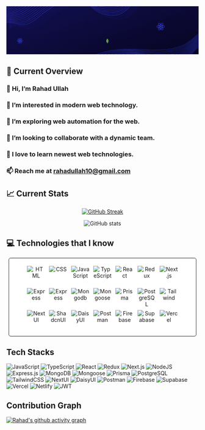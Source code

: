 <div align="center">
  <img src="https://raw.githubusercontent.com/Rahad-Ullah/Rahad-Ullah/refs/heads/main/GitHub%20Profile%20Banner.gif" alt="Banner">
</div>

## 👀 Current Overview
### 👋 Hi, I’m Rahad Ullah
### 🌟 I’m interested in modern web technology.
### 🌱 I’m exploring web automation for the web.
### 👯 I’m looking to collaborate with a dynamic team.
### 💖 I love to learn newest web technologies.
### 📫 Reach me at rahadullah10@gmail.com


## 📈 Current Stats
<div align="center">

  [![GitHub Streak](https://streak-stats.demolab.com?user=Rahad-Ullah)](https://git.io/streak-stats)
</div>

<!-- <div align="center">
   <a href="https://git.io/streak-stats"><img src="https://github-readme-streak-stats.herokuapp.com?user=Rahad-Ullah&theme=transparent" alt="GitHub Streak" /></a>
</div> -->

<div align="center">

  ![GitHub stats](https://github-readme-stats.vercel.app/api?username=Rahad-Ullah&show_icons=true&count_private=true)  

</div>

## 💻 Technologies that I know
<div align="center" style="max-width: 450px; margin: auto; display: flex; flex-wrap: wrap; gap: 10px; justify-content: center; border: 1px solid; background-color: white; padding: 20px; border-radius: 5px;">
  <img alt="HTML" title="HTML" height="48" width="48" src="https://cdn.simpleicons.org/html5">
  <img alt="CSS" title="CSS" height="48" width="48" src="https://cdn.simpleicons.org/css3">
  <img alt="JavaScript" title="JavaScript" height="48" width="48" src="https://cdn.simpleicons.org/javascript">
  <img alt="TypeScript" title="TypeScript" height="48" width="48" src="https://cdn.simpleicons.org/typescript">
  <img alt="React" title="React" height="48" width="48" src="https://cdn.simpleicons.org/react">
  <img alt="Redux" title="Redux" height="48" width="48" src="https://cdn.simpleicons.org/redux">
  <img alt="Next.js" title="Next.js" height="48" width="48" src="https://cdn.simpleicons.org/nextdotjs">
  <img alt="Express" title="Express" height="48" width="48" src="https://cdn.simpleicons.org/nodedotjs">
  <img alt="Express" title="Express" height="48" width="48" src="https://cdn.simpleicons.org/express">
  <img alt="Mongodb" title="Mongodb" height="48" width="48" src="https://cdn.simpleicons.org/mongodb">
  <img alt="Mongoose" title="Mongoose" height="48" width="48" src="https://cdn.simpleicons.org/mongoose">
  <img alt="Prisma" title="Prisma" height="48" width="48" src="https://cdn.simpleicons.org/prisma">
  <img alt="PostgreSQL" title="PostgreSQL" height="48" width="48" src="https://cdn.simpleicons.org/postgresql">
  <img alt="Tailwind" title="Tailwind" height="48" width="48" src="https://cdn.simpleicons.org/tailwindcss">
  <img alt="NextUI" title="NextUI" height="48" width="48" src="https://cdn.simpleicons.org/nextui">
  <img alt="ShadcnUI" title="ShadcnUI" height="48" width="48" src="https://cdn.simpleicons.org/shadcnui">
  <img alt="DaisyUI" title="DaisyUI" height="48" width="48" src="https://cdn.simpleicons.org/daisyui">
  <img alt="Postman" title="Postman" height="48" width="48" src="https://cdn.simpleicons.org/postman">
  <img alt="Firebase" title="Firebase" height="48" width="48" src="https://cdn.simpleicons.org/firebase">
  <img alt="Supabase" title="Supabase" height="48" width="48" src="https://cdn.simpleicons.org/supabase">
  <img alt="Vercel" title="Vercel" height="48" width="48" src="https://cdn.simpleicons.org/vercel">
</div>
    
## Tech Stacks
![JavaScript](https://img.shields.io/badge/javascript-%2320232a.svg?style=for-the-badge&logo=javascript&logoColor=yellow)
![TypeScript](https://img.shields.io/badge/typescript-%2320232a.svg?style=for-the-badge&logo=typeScript&logoColor=3178C6)
![React](https://img.shields.io/badge/react-black.svg?style=for-the-badge&logo=react&logoColor=%2361DAFB)
![Redux](https://img.shields.io/badge/redux-764abc.svg?style=for-the-badge&logo=redux&logoColor=white)
![Next.js](https://img.shields.io/badge/next-000000.svg?style=for-the-badge&logo=next.js&logoColor=white)
![NodeJS](https://img.shields.io/badge/node.js-6DA55F?style=for-the-badge&logo=node.js&logoColor=white)
![Express.js](https://img.shields.io/badge/express-000000.svg?style=for-the-badge&logo=express&logoColor=white)
![MongoDB](https://img.shields.io/badge/MongoDB-%234ea94b.svg?style=for-the-badge&logo=mongodb&logoColor=white)
![Mongoose](https://img.shields.io/badge/Mongoose-880000.svg?style=for-the-badge&logo=mongoose&logoColor=white)
![Prisma](https://img.shields.io/badge/Prisma-2D3748.svg?style=for-the-badge&logo=prisma&logoColor=white)
![PostgreSQL](https://img.shields.io/badge/PostgreSQL-4169E1.svg?style=for-the-badge&logo=postgreSQL&logoColor=white)
![TailwindCSS](https://img.shields.io/badge/tailwindcss-%2320232a.svg?style=for-the-badge&logo=tailwind-css&logoColor=06B6D4)
![NextUI](https://img.shields.io/badge/nextui-000000.svg?style=for-the-badge&logo=nextui&logoColor=white)
![DaisyUI](https://img.shields.io/badge/daisyui-5A0EF8?style=for-the-badge&logo=daisyui&logoColor=white)
![Postman](https://img.shields.io/badge/postman-FF6C37?style=for-the-badge&logo=postman&logoColor=white)
![Firebase](https://img.shields.io/badge/Firebase-%2320232a?style=for-the-badge&logo=Firebase&logoColor=DD2C00)
![Supabase](https://img.shields.io/badge/Supabase-3FCF8E?style=for-the-badge&logo=Supabase&logoColor=white)
![Vercel](https://img.shields.io/badge/vercel-black?style=for-the-badge&logo=vercel)
![Netlify](https://img.shields.io/badge/Netlify-%2320232a?style=for-the-badge&logo=Netlify&logoColor=00C7B7)
![JWT](https://img.shields.io/badge/JWT-black?style=for-the-badge&logo=JSON%20web%20tokens)

<div>
  
## Contribution Graph
  
[![Rahad's github activity graph](https://github-readme-activity-graph.vercel.app/graph?username=Rahad-Ullah&theme=react-dark)](https://github.com/Rahad-Ullah/github-readme-activity-graph)
</div>

<!---
Rahad-Ullah/Rahad-Ullah is a ✨ special ✨ repository because its `README.md` (this file) appears on your GitHub profile.
You can click the Preview link to take a look at your changes.
--->
